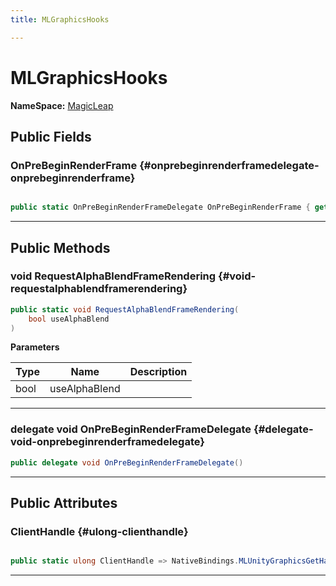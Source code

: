 ```yaml
---
title: MLGraphicsHooks

---
```


# MLGraphicsHooks



**NameSpace:** 
[MagicLeap](/unity-api/api/UnityEngine.XR.MagicLeap/UnityEngine.XR.MagicLeap.md) 








## Public Fields

### OnPreBeginRenderFrame {#onprebeginrenderframedelegate-onprebeginrenderframe}

```csharp

public static OnPreBeginRenderFrameDelegate OnPreBeginRenderFrame { get; set; }

```






-----------

## Public Methods

### void RequestAlphaBlendFrameRendering {#void-requestalphablendframerendering}

```csharp
public static void RequestAlphaBlendFrameRendering(
    bool useAlphaBlend
)
```


**Parameters**

| Type | Name  | Description  | 
|--|--|--|
| bool |useAlphaBlend||






-----------

### delegate void OnPreBeginRenderFrameDelegate {#delegate-void-onprebeginrenderframedelegate}

```csharp
public delegate void OnPreBeginRenderFrameDelegate()
```






-----------

## Public Attributes

### ClientHandle {#ulong-clienthandle}

```csharp

public static ulong ClientHandle => NativeBindings.MLUnityGraphicsGetHandle();

```






-----------

